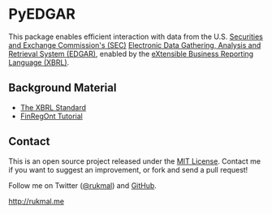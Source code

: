 # PyEDGAR

This package enables efficient interaction with data from the U.S. [Securities and Exchange Commission's (SEC)](https://www.sec.gov) [Electronic Data Gathering, Analysis and Retrieval System (EDGAR)](https://www.sec.gov/edgar.shtml), enabled by the [eXtensible Business Reporting Language (XBRL)](https://www.xbrl.org/the-standard/what/).

## Background Material

- [The XBRL Standard](https://specifications.xbrl.org)
- [FinRegOnt Tutorial](http://finregont.com/tutorial/)

## Contact

This is an open source project released under the [MIT License](LICENSE). Contact me if you want to suggest an improvement, or fork and send a pull request!

Follow me on Twitter ([@rukmal](http://twitter.com/rukmal_w)) and [GitHub](http://github.com/rukmal).

http://rukmal.me
